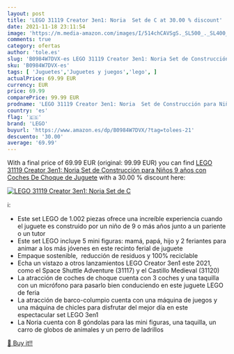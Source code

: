 ```yaml
---
layout: post
title: 'LEGO 31119 Creator 3en1: Noria  Set de C at 30.00 % discount'
date: 2021-11-18 23:11:54
image: 'https://m.media-amazon.com/images/I/514chCAVSgS._SL500_._SL400_.jpg'
comments: true
category: ofertas
author: 'tole.es'
slug: 'B0984W7DVX-es LEGO 31119 Creator 3en1: Noria Set de Construcción para...'
sku: 'B0984W7DVX-es'
tags: [ 'Juguetes','Juguetes y juegos','lego', ]
actualPrice: 69.99 EUR
currency: EUR
price: 69.99
comparePrice: 99.99 EUR
prodname: 'LEGO 31119 Creator 3en1: Noria  Set de Construcción para Niños 9 años con Coches De Choque de Juguete'
country: 'es'
flag: '🇪🇸'
brand: 'LEGO'
buyurl: 'https://www.amazon.es/dp/B0984W7DVX/?tag=tolees-21'
descuento: '30.00'
average: '69.99'
---
```


With a final price of 69.99 EUR (original: 99.99 EUR) you can find [LEGO 31119 Creator 3en1: Noria  Set de Construcción para Niños 9 años con Coches De Choque de Juguete](https://www.amazon.es/dp/B0984W7DVX/?tag=tolees-21) with a  30.00 % discount here:

[![LEGO 31119 Creator 3en1: Noria  Set de C](https://m.media-amazon.com/images/I/514chCAVSgS._SL500_._SL400_.jpg)](https://www.amazon.es/dp/B0984W7DVX/?tag=tolees-21)

ℹ️:

- Este set LEGO de 1.002 piezas ofrece una increíble experiencia cuando el juguete es construido por un niño de 9 o más años junto a un pariente o un tutor
- Este set LEGO incluye 5 mini figuras: mamá, papá, hijo y 2 feriantes para animar a los más jóvenes en este recinto ferial de juguete
- Empaque sostenible,  reducción de residuos y 100% reciclable
- Echa un vistazo a otros lanzamientos LEGO Creator 3en1 este 2021, como el Space Shuttle Adventure (31117) y el Castillo Medieval (31120)
- La atracción de coches de choque cuenta con 3 coches y una taquilla con un micrófono para pasarlo bien conduciendo en este juguete LEGO de feria
- La atracción de barco-columpio cuenta con una máquina de juegos y una máquina de chicles para disfrutar del mejor día en este espectacular set LEGO 3en1
- La Noria cuenta con 8 góndolas para las mini figuras, una taquilla, un carro de globos de animales y un perro de ladrillos

[🛒 Buy it!!](https://www.amazon.es/dp/B0984W7DVX/?tag=tolees-21)
